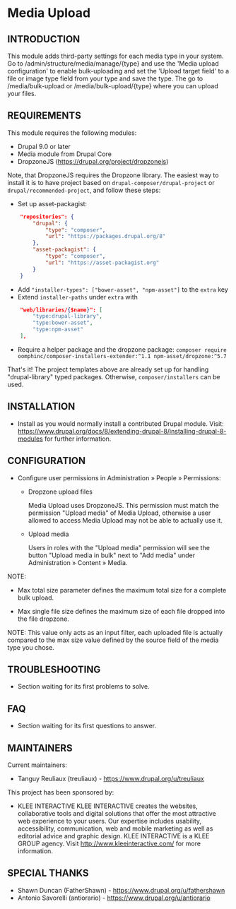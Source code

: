 # Media Upload

## INTRODUCTION

This module adds third-party settings for each media type in your system.
Go to /admin/structure/media/manage/{type} and use the 'Media upload configuration' to enable bulk-uploading and
set the 'Upload target field' to a file or image type field from your type and save the type.
The go to /media/bulk-upload or /media/bulk-upload/{type} where you can upload your files.


## REQUIREMENTS

This module requires the following modules:

 * Drupal 9.0 or later
 * Media module from Drupal Core
 * DropzoneJS (https://drupal.org/project/dropzonejs)

Note, that DropzoneJS requires the Dropzone library. The easiest way to install it is to have project based on `drupal-composer/drupal-project` or `drupal/recommended-project`, and follow these steps:

* Set up asset-packagist:
```json
    "repositories": {
        "drupal": {
            "type": "composer",
            "url": "https://packages.drupal.org/8"
        },
        "asset-packagist": {
            "type": "composer",
            "url": "https://asset-packagist.org"
        }
    }
```
* Add `"installer-types": ["bower-asset", "npm-asset"]` to the `extra` key
* Extend `installer-paths` under `extra` with
```json
    "web/libraries/{$name}": [
        "type:drupal-library",
        "type:bower-asset",
        "type:npm-asset"
    ],
```
* Require a helper package and the dropzone package: `composer require oomphinc/composer-installers-extender:^1.1 npm-asset/dropzone:^5.7`

That's it! The project templates above are already set up for handling "drupal-library" typed packages. Otherwise, `composer/installers` can be used.

## INSTALLATION

 * Install as you would normally install a contributed Drupal module. Visit:
   https://www.drupal.org/docs/8/extending-drupal-8/installing-drupal-8-modules
   for further information.

## CONFIGURATION

 * Configure user permissions in Administration » People » Permissions:

   - Dropzone upload files

     Media Upload uses DropzoneJS. This permission must match the permission
     "Upload media" of Media Upload, otherwise a user allowed to access
     Media Upload may not be able to actually use it.

   - Upload media

     Users in roles with the "Upload media" permission will see the button
     "Upload media in bulk" next to "Add media" under
     Administration » Content » Media.

 NOTE:
 * Max total size parameter defines the maximum total size for a complete
   bulk upload.

 * Max single file size defines the maximum size of each file dropped into
   the file dropzone.

 NOTE:
   This value only acts as an input filter, each uploaded file is actually
   compared to the max size value defined by the source field of the media
   type you chose.

## TROUBLESHOOTING

 * Section waiting for its first problems to solve.

## FAQ

 * Section waiting for its first questions to answer.

## MAINTAINERS

Current maintainers:
 * Tanguy Reuliaux (treuliaux) - https://www.drupal.org/u/treuliaux

This project has been sponsored by:
 * KLEE INTERACTIVE
   KLEE INTERACTIVE creates the websites, collaborative tools and digital
   solutions that offer the most attractive web experience to your users.
   Our expertise includes usability, accessibility, communication, web and
   mobile marketing as well as editorial advice and graphic design.
   KLEE INTERACTIVE is a KLEE GROUP agency.
   Visit http://www.kleeinteractive.com/ for more information.

## SPECIAL THANKS
 * Shawn Duncan (FatherShawn) - https://www.drupal.org/u/fathershawn
 * Antonio Savorelli (antiorario) - https://www.drupal.org/u/antiorario